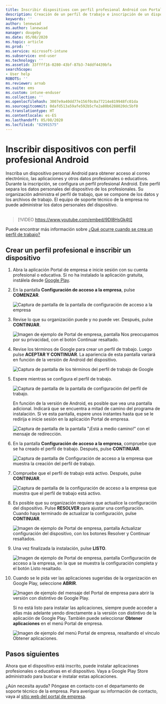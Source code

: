 ```yaml
---
title: Inscribir dispositivos con perfil profesional Android con Portal de empresa de Intune | Microsoft Docs
description: Creación de un perfil de trabajo e inscripción de un dispositivo con Portal de empresa de Intune.
keywords: ''
author: lenewsad
ms.author: lanewsad
manager: dougeby
ms.date: 05/08/2020
ms.topic: article
ms.prod: ''
ms.service: microsoft-intune
ms.subservice: end-user
ms.technology: ''
ms.assetid: 33ffff16-0280-43bf-87b3-74ddf4439bfa
searchScope:
- User help
ROBOTS: ''
ms.reviewer: arnab
ms.suite: ems
ms.custom: intune-enduser
ms.collection: ''
ms.openlocfilehash: 3007e9a40dd77e156f0c0a77214e819948fc01da
ms.sourcegitcommit: 0dafd513a59afe592b5cfe2a80b6288020dc5bf0
ms.translationtype: HT
ms.contentlocale: es-ES
ms.lasthandoff: 05/08/2020
ms.locfileid: "82991575"
---
```

# <a name="enroll-device-with-android-work-profile"></a>Inscribir dispositivos con perfil profesional Android

Inscriba un dispositivo personal Android para obtener acceso al correo electrónico, las aplicaciones y otros datos profesionales o educativos. Durante la inscripción, se configura un perfil profesional Android. Este perfil separa los datos personales del dispositivo de los profesionales. Su organización administra el perfil de trabajo, que se compone de los datos y los archivos de trabajo. El equipo de soporte técnico de la empresa no puede administrar los datos personales del dispositivo.  
</br>
> [!VIDEO https://www.youtube.com/embed/9Dl8HsGk4tI]

Puede encontrar más información sobre [¿Qué ocurre cuando se crea un perfil de trabajo?](what-happens-when-you-create-a-work-profile-android.md)

## <a name="create-work-profile-and-enroll-device"></a>Crear un perfil profesional e inscribir un dispositivo

1. Abra la aplicación Portal de empresa e inicie sesión con su cuenta profesional o educativa. Si no ha instalado la aplicación gratuita, instálela desde [Google Play](https://play.google.com/store/apps/details?id=com.microsoft.windowsintune.companyportal).  

2. En la pantalla **Configuración de acceso a la empresa**, pulse **COMENZAR**.  

    ![Captura de pantalla de la pantalla de configuración de acceso a la empresa](./media/access-setup-work-profile-1911.png)  

3. Revise lo que su organización puede y no puede ver. Después, pulse **CONTINUAR**. 

    ![Imagen de ejemplo de Portal de empresa, pantalla Nos preocupamos por su privacidad, con el botón Continuar resaltado.](./media/android-privacy-screen-1911.png)  

4. Revise los términos de Google para crear un perfil de trabajo. Luego pulse **ACEPTAR Y CONTINUAR**. La apariencia de esta pantalla variará en función de la versión de Android del dispositivo. 

    ![Captura de pantalla de los términos del perfil de trabajo de Google](./media/android-wp-05-1908.png)  

5. Espere mientras se configura el perfil de trabajo.  

    ![Captura de pantalla de la pantalla de configuración del perfil de trabajo.](./media/android-wp-05a-1908.png)  

   En función de la versión de Android, es posible que vea una pantalla adicional. Indicará que se encuentra a mitad de camino del programa de instalación. Si ve esta pantalla, espere unos instantes hasta que se le redirija e inicie sesión en la aplicación Portal de empresa.  

    ![Captura de pantalla de la pantalla "¡Está a medio camino!" con el mensaje de redirección.](./media/android-wp-05b-1908.png)  

6. En la pantalla **Configuración de acceso a la empresa**, compruebe que se ha creado el perfil de trabajo. Después, pulse **CONTINUAR**.  

    ![Captura de pantalla de Configuración de acceso a la empresa que muestra la creación del perfil de trabajo.](./media/work-profile-complete-1911.png)  

7. Compruebe que el perfil de trabajo está activo. Después, pulse **CONTINUAR**. 

    ![Captura de pantalla de la configuración de acceso a la empresa que muestra que el perfil de trabajo está activo.](./media/work-profile-active-1911.png)  

8. Es posible que su organización requiera que actualice la configuración del dispositivo. Pulse **RESOLVER** para ajustar una configuración. Cuando haya terminado de actualizar la configuración, pulse **CONTINUAR**.    

    ![Imagen de ejemplo de Portal de empresa, pantalla Actualizar configuración del dispositivo, con los botones Resolver y Continuar resaltados.](./media/resolve-settings-1911.png) 


9. Una vez finalizada la instalación, pulse **LISTO**.  

    ![Imagen de ejemplo de Portal de empresa, pantalla Configuración de acceso a la empresa, en la que se muestra la configuración completa y el botón Listo resaltado.](./media/work-profile-done-1911.png)  

10. Cuando se le pida ver las aplicaciones sugeridas de la organización en Google Play, seleccione **ABRIR**. 

    ![Imagen de ejemplo del mensaje del Portal de empresa para abrir la versión con distintivo de Google Play.](./media/get-apps-banner-android-2005.png) 

    Si no está listo para instalar las aplicaciones, siempre puede acceder a ellas más adelante yendo directamente a la versión con distintivo de la aplicación de Google Play. También puede seleccionar **Obtener aplicaciones** en el menú Portal de empresa.  

    ![Imagen de ejemplo del menú Portal de empresa, resaltando el vínculo Obtener aplicaciones.](./media/updated-drawer-android-2005.png) 



## <a name="next-steps"></a>Pasos siguientes  

Ahora que el dispositivo está inscrito, puede instalar aplicaciones profesionales o educativas en el dispositivo. Vaya a Google Play Store administrado para buscar e instalar estas aplicaciones. 

¿Aún necesita ayuda? Póngase en contacto con el departamento de soporte técnico de la empresa. Para averiguar su información de contacto, vaya al [sitio web del portal de empresa](https://go.microsoft.com/fwlink/?linkid=2010980).
